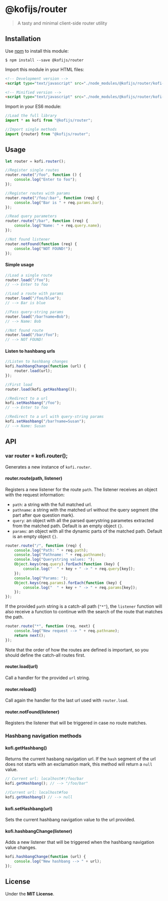 # @kofijs/router

> A tasty and minimal client-side router utility


## Installation

Use [npm](https://npmjs.com) to install this module: 

```
$ npm install --save @kofijs/router
```

Import this module in your HTML files: 

```html
<!-- Development version -->
<script type="text/javascript" src="./node_modules/@kofijs/router/kofi-router.js"></script>

<!-- Minified version -->
<script type="text/javascript" src="./node_modules/@kofijs/router/kofi-router.min.js"></script>
```

Import in your ES6 module: 

```javascript 
//Load the full library
import * as kofi from "@kofijs/router";

//Import single methods
import {router} from "@kofijs/router";
```

## Usage

```javascript 
let router = kofi.router();

//Register single routes
router.route("/foo", function () {
    console.log("Enter to foo");
});

//Register routes with params
router.route("/foo/:bar", function (req) {
    console.log("Bar is " + req.params.bar);
});

//Read query parameters
router.route("/bar", function (req) {
    console.log("Name: " + req.query.name);
});

//Not found listener
router.notFound(function (req) {
    console.log("NOT FOUND!");
});
```

#### Simple usage 

``` javascript
//Load a single route
router.load("/foo");
// --> Enter to foo

//Load a route with params
router.load("/foo/blue");
// --> Bar is blue

//Pass query-string params
router.load("/bar?name=Bob");
// --> Name: Bob

//Not found route
router.load("/bar/foo");
// --> NOT FOUND!
```

#### Listen to hashbang urls

```javascript
//Listen to hashbang changes
kofi.hashbangChange(function (url) {
    router.load(url);
});

//First load
router.load(kofi.getHashbang());

//Redirect to a url
kofi.setHashbang("/foo");
// --> Enter to foo

//Redirect to a url with query-string params
kofi.setHashbang("/bar?name=Susan");
// --> Name: Susan
```

## API

### var router = kofi.router();

Generates a new instance of `kofi.router`.

#### router.route(path, listener)

Registers a new listener for the route `path`. The listener receives an object with the request information: 

- `path`: a string with the full matched url.
- `pathname`: a string with the matched url without the query segment (the part after que question mark).
- `query`: an object with all the parsed querystring parametes extracted from the matched path. Default is an empty object `{}`.
- `params`: an object with all the dynamic parts of the matched path. Default is an empty object `{}`.

```javascript
router.route("/", function (req) {
    console.log("Path: " + req.path);
    console.log("Pathname: " + req.pathname);
    console.log("Querystring values: ");
    Object.keys(req.query).forEach(function (key) {
        console.log("  " + key + " -> " + req.query[key]);
    });
    console.log("Params: ");
    Object.keys(req.params).forEach(function (key) {
        console.log("  " + key + " -> " + req.params[key]);
    });
});
```

If the provided `path` string is a catch-all path (`"*"`), the `listener` function will also receive a function to continue with the search of the route that matches the path.

```javascript
router.route("*", function (req, next) {
    console.log("New request --> " + req.pathname);
    return next();
});
```

Note that the order of how the routes are defined is important, so you should define the catch-all routes first.

#### router.load(url)

Call a handler for the provided `url` string.

#### router.reload()

Call again the handler for the last url used with `router.load`.

#### router.notFound(listener)

Registers the listener that will be triggered in case no route matches.

### Hashbang navigation methods 

#### kofi.getHashbang()

Returns the current hasbang navigation url. If the `hash` segment of the url does not starts with an exclamation mark, this method will return a `null` value.

```javascript
// Current url: localhost#!/foo/bar
kofi.getHashbang(); // --> "/foo/bar"

//Current url: localhost#foo
kofi.getHashbang() // --> null
```

#### kofi.setHashbang(url)

Sets the current hashbang navigation value to the url provided.

#### kofi.hashbangChange(listener)

Adds a new listener that will be triggered when the hashbang navigation value changes.

```javascript 
kofi.hashbangChange(function (url) {
    console.log("New hashbang --> " + url);
});
```

## License

Under the **MIT License**.



